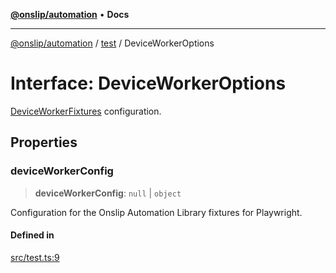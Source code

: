 [**@onslip/automation**](../../README.md) • **Docs**

***

[@onslip/automation](../../README.md) / [test](../README.md) / DeviceWorkerOptions

# Interface: DeviceWorkerOptions

[DeviceWorkerFixtures](DeviceWorkerFixtures.md) configuration.

## Properties

### deviceWorkerConfig

> **deviceWorkerConfig**: `null` \| `object`

Configuration for the Onslip Automation Library fixtures for Playwright.

#### Defined in

[src/test.ts:9](https://github.com/Onslip/automation/blob/2da2b00dbee8df6079d79d0e64badbbab41233bf/src/test.ts#L9)
